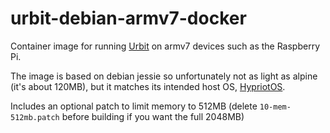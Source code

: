 # urbit-debian-armv7-docker
Container image for running [Urbit](https://urbit.org) on armv7 devices such as the Raspberry Pi.

The image is based on debian jessie so unfortunately not as light as alpine (it's about 120MB), but it
matches its intended host OS, [HypriotOS](https://github.com/hypriot/image-builder-rpi).

Includes an optional patch to limit memory to 512MB (delete `10-mem-512mb.patch` before building if you want the full 2048MB)
